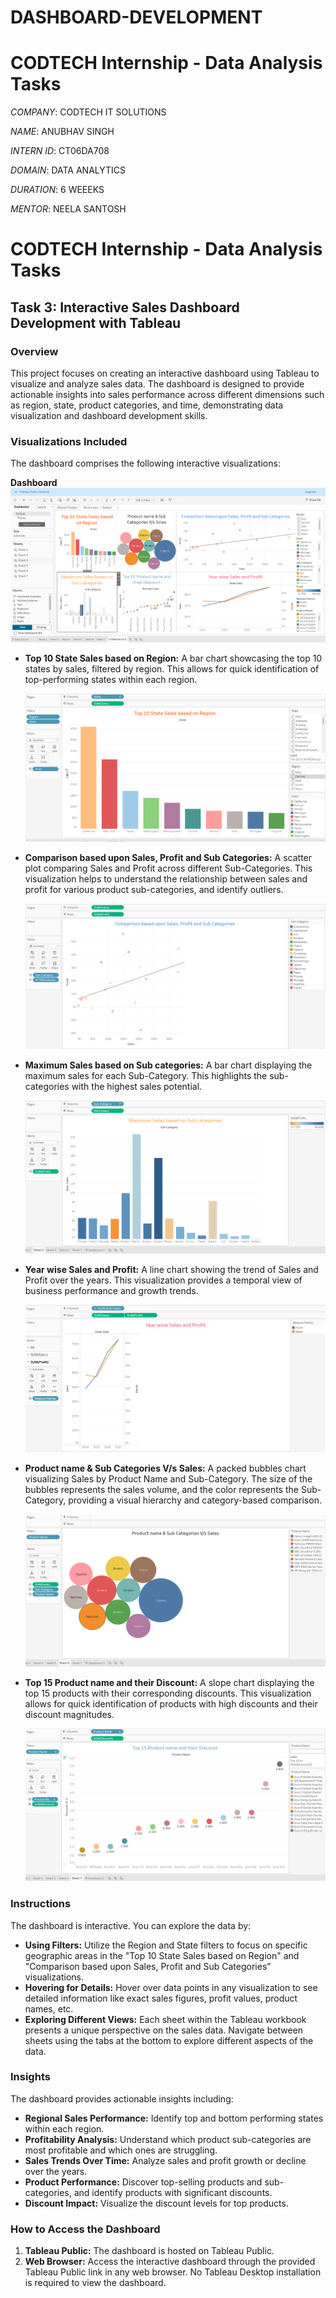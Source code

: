 # DASHBOARD-DEVELOPMENT

# CODTECH Internship - Data Analysis Tasks

*COMPANY*: CODTECH IT SOLUTIONS

*NAME*: ANUBHAV SINGH

*INTERN ID*: CT06DA708

*DOMAIN*: DATA ANALYTICS

*DURATION*: 6 WEEEKS

*MENTOR*: NEELA SANTOSH


# CODTECH Internship - Data Analysis Tasks

## Task 3: Interactive Sales Dashboard Development with Tableau

### Overview

This project focuses on creating an interactive dashboard using Tableau to visualize and analyze sales data. The dashboard is designed to provide actionable insights into sales performance across different dimensions such as region, state, product categories, and time, demonstrating data visualization and dashboard development skills.

### Visualizations Included

The dashboard comprises the following interactive visualizations:

**Dashboard**
 ![Intractive Dashboard](my_dashboard_image.png)

*   **Top 10 State Sales based on Region:** A bar chart showcasing the top 10 states by sales, filtered by region. This allows for quick identification of top-performing states within each region.

    ![Top 10 State Sales based on Region](image1.png)
    

*   **Comparison based upon Sales, Profit and Sub Categories:** A scatter plot comparing Sales and Profit across different Sub-Categories. This visualization helps to understand the relationship between sales and profit for various product sub-categories, and identify outliers.

    ![Comparison based upon Sales, Profit and Sub Categories](image2.png)
    

*   **Maximum Sales based on Sub categories:** A bar chart displaying the maximum sales for each Sub-Category. This highlights the sub-categories with the highest sales potential.

    ![Maximum Sales based on Sub categories](image3.png)
    

*   **Year wise Sales and Profit:** A line chart showing the trend of Sales and Profit over the years. This visualization provides a temporal view of business performance and growth trends.

    ![Year wise Sales and Profit](image4.png)
    

*   **Product name & Sub Categories V/s Sales:** A packed bubbles chart visualizing Sales by Product Name and Sub-Category. The size of the bubbles represents the sales volume, and the color represents the Sub-Category, providing a visual hierarchy and category-based comparison.

    ![Product name & Sub Categories V/s Sales](image5.png)
    

*   **Top 15 Product name and their Discount:** A slope chart displaying the top 15 products with their corresponding discounts. This visualization allows for quick identification of products with high discounts and their discount magnitudes.

    ![Top 15 Product name and their Discount](image6.png)
    

### Instructions

The dashboard is interactive. You can explore the data by:

*   **Using Filters:**  Utilize the Region and State filters to focus on specific geographic areas in the "Top 10 State Sales based on Region" and "Comparison based upon Sales, Profit and Sub Categories" visualizations.
*   **Hovering for Details:** Hover over data points in any visualization to see detailed information like exact sales figures, profit values, product names, etc.
*   **Exploring Different Views:** Each sheet within the Tableau workbook presents a unique perspective on the sales data. Navigate between sheets using the tabs at the bottom to explore different aspects of the data.

### Insights

The dashboard provides actionable insights including:

*   **Regional Sales Performance:** Identify top and bottom performing states within each region.
*   **Profitability Analysis:** Understand which product sub-categories are most profitable and which ones are struggling.
*   **Sales Trends Over Time:** Analyze sales and profit growth or decline over the years.
*   **Product Performance:** Discover top-selling products and sub-categories, and identify products with significant discounts.
*   **Discount Impact:** Visualize the discount levels for top products.

### How to Access the Dashboard

1.  **Tableau Public:** The dashboard is hosted on Tableau Public.
2.  **Web Browser:** Access the interactive dashboard through the provided Tableau Public link in any web browser. No Tableau Desktop installation is required to view the dashboard.
